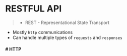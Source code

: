 # RESTFUL API

> - REST - Representational State Transport
- Mostly `http` communications
- Can handle multiple types of `requests` and `responses` 

#### # HTTP


